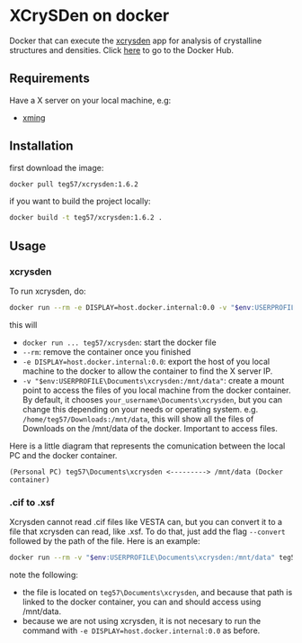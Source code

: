 # XCrySDen on docker
Docker that can execute the [xcrysden](http://www.xcrysden.org/XCrySDen.html) app for analysis of crystalline structures and densities. Click [here](https://hub.docker.com/repository/docker/teg57/xcrysden/general) to go to the Docker Hub. 

## Requirements
Have a X server on your local machine, e.g:
- [xming](https://sourceforge.net/projects/xming/)

## Installation
first download the image:
```bash
docker pull teg57/xcrysden:1.6.2
```

if you want to build the project locally:
```bash
docker build -t teg57/xcrysden:1.6.2 .
```

## Usage
### xcrysden
To run xcrysden, do:
```bash
docker run --rm -e DISPLAY=host.docker.internal:0.0 -v "$env:USERPROFILE\Documents\xcrysden:/mnt/data" teg57/xcrysden:1.6.2
```

this will
- `docker run ... teg57/xcrysden`: start the docker file
- `--rm`: remove the container once you finished
- `-e DISPLAY=host.docker.internal:0.0`: export the host of you local machine to the docker to allow the container to find the X server IP.
- `-v "$env:USERPROFILE\Documents\xcrysden:/mnt/data"`: create a mount point to access the files of you local machine from the docker container. By default, it chooses `your_username\Documents\xcrysden`, but you can change this depending on your needs or operating system. e.g. `/home/teg57/Downloads:/mnt/data`, this will show all the files of Downloads on the /mnt/data of the docker. Important to access files.

Here is a little diagram that represents the comunication between the local PC and the docker container.

```
(Personal PC) teg57\Documents\xcrysden <---------> /mnt/data (Docker container)
```

### .cif to .xsf
Xcrysden cannot read .cif files like VESTA can, but you can convert it to a file that xcrysden can read, like .xsf. To do that, just add the flag `--convert` followed by the path of the file. Here is an example:

```bash
docker run --rm -v "$env:USERPROFILE\Documents\xcrysden:/mnt/data" teg57/xcrysden:1.6.2 --convert /mnt/data/5000108.cif
```
note the following:
- the file is located on `teg57\Documents\xcrysden`, and because that path is linked to the docker container, you can and should access using /mnt/data.
- because we are not using xcrysden, it is not necesary to run the command with `-e DISPLAY=host.docker.internal:0.0` as before.
